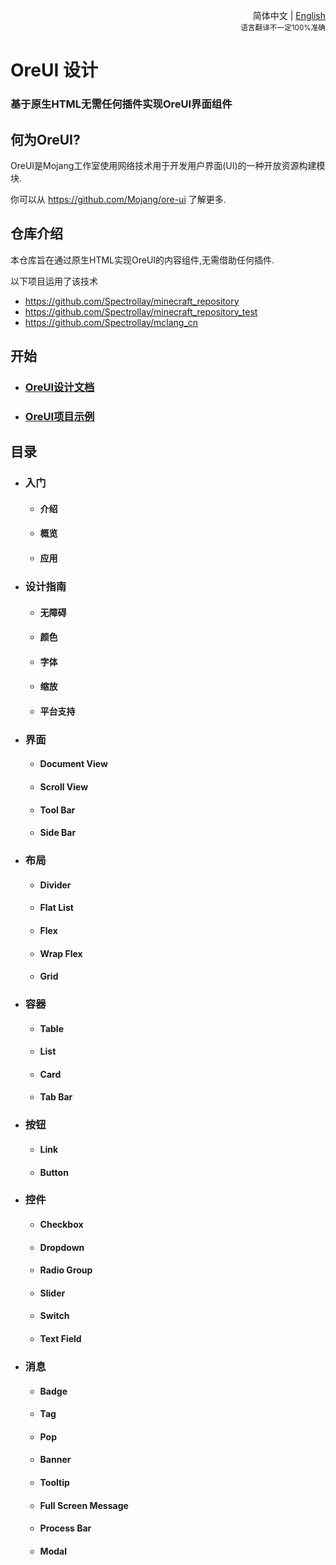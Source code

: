 <div align="right">

简体中文 | <a href="/README-en_US.md">English</a><br><sup>语言翻译不一定100%准确</sup>

</div>

# OreUI 设计

### 基于原生HTML无需任何插件实现OreUI界面组件

## 何为OreUI?
OreUI是Mojang工作室使用网络技术用于开发用户界面(UI)的一种开放资源构建模块.

你可以从 https://github.com/Mojang/ore-ui 了解更多.

## 仓库介绍
本仓库旨在通过原生HTML实现OreUI的内容组件,无需借助任何插件.

以下项目运用了该技术

- https://github.com/Spectrollay/minecraft_repository
- https://github.com/Spectrollay/minecraft_repository_test
- https://github.com/Spectrollay/mclang_cn

## 开始

- ### [OreUI设计文档](https://spectrollay.github.io/OreUI/)
- ### [OreUI项目示例](https://spectrollay.github.io/minecraft_repository_test/)

## 目录

- ### 入门
  - #### 介绍
  - #### 概览
  - #### 应用
- ### 设计指南
  - #### 无障碍
  - #### 颜色
  - #### 字体
  - #### 缩放
  - #### 平台支持
- ### 界面
  - #### Document View
  - #### Scroll View
  - #### Tool Bar
  - #### Side Bar
- ### 布局
  - #### Divider
  - #### Flat List
  - #### Flex
  - #### Wrap Flex
  - #### Grid
- ### 容器
  - #### Table
  - #### List
  - #### Card
  - #### Tab Bar
- ### 按钮
  - #### Link
  - #### Button
- ### 控件
  - #### Checkbox
  - #### Dropdown
  - #### Radio Group
  - #### Slider
  - #### Switch
  - #### Text Field
- ### 消息
  - #### Badge
  - #### Tag
  - #### Pop
  - #### Banner
  - #### Tooltip
  - #### Full Screen Message
  - #### Process Bar
  - #### Modal
